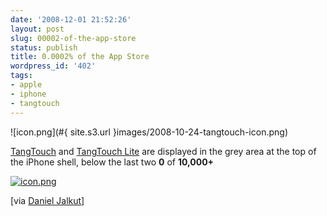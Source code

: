 ```yaml
---
date: '2008-12-01 21:52:26'
layout: post
slug: 00002-of-the-app-store
status: publish
title: 0.0002% of the App Store
wordpress_id: '402'
tags:
- apple
- iphone
- tangtouch
---
```


![icon.png](#{ site.s3.url }images/2008-10-24-tangtouch-icon.png)

[TangTouch][tangtouch] and [TangTouch Lite][tangtouch-lite] are displayed in the grey area at the top of the iPhone shell, below the last two __0__  of __10,000+__

[![icon.png](http://farm4.static.flickr.com/3250/3074199062_1761f0412f.jpg?v=0)](http://www.flickr.com/photos/tap-tap-tap/3074199062/)

[via [Daniel Jalkut][jalkut]]

[tangtouch]: http://phobos.apple.com/WebObjects/MZStore.woa/wa/viewSoftware?id=292658907&mt;=8
[tangtouch-lite]: http://phobos.apple.com/WebObjects/MZStore.woa/wa/viewSoftware?id=292657700&mt;=8
[jalkut]: http://www.red-sweater.com/blog/648/10000-apps


